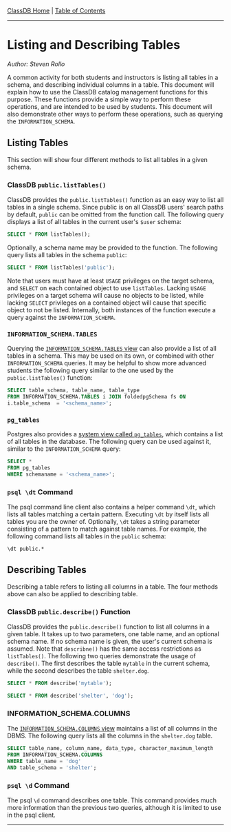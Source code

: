 [ClassDB Home](Home) \| [Table of Contents](Table-of-Contents)

---
# Listing and Describing Tables

_Author: Steven Rollo_

A common activity for both students and instructors is listing all tables in a schema, and describing individual columns in a table. This document will explain how to use the ClassDB catalog management functions for this purpose. These functions provide a simple way to perform these operations, and are intended to be used by students. This document will also demonstrate other ways to perform these operations, such as querying the `INFORMATION_SCHEMA`.

## Listing Tables
This section will show four different methods to list all tables in a given schema.
### ClassDB `public.listTables()`
ClassDB provides the `public.listTables()` function as an easy way to list all tables in a single schema. Since public is on all ClassDB users' search paths by default, `public` can be omitted from the function call. The following query displays a list of all tables in the current user's `$user` schema:
```sql
SELECT * FROM listTables();
```
Optionally, a schema name may be provided to the function. The following query lists all tables in the schema `public`:
```sql
SELECT * FROM listTables('public');
```
Note that users must have at least `USAGE` privileges on the target schema, and `SELECT` on each contained object to use `listTables`. Lacking `USAGE` privileges on a target schema will cause no objects to be listed, while lacking `SELECT` privileges on a contained object will cause that specific object to not be listed. Internally, both instances of the function execute a query against the `INFORMATION_SCHEMA`.

### `INFORMATION_SCHEMA.TABLES`
Querying the [`INFORMATION_SCHEMA.TABLES` view](https://www.postgresql.org/docs/9.6/static/infoschema-tables.html) can also provide a list of all tables in a schema. This may be used on its own, or combined with other `INFORMATION_SCHEMA` queries. It may be helpful to show more advanced students the following query similar to the one used by the `public.listTables()` function:
```sql
SELECT table_schema, table_name, table_type
FROM INFORMATION_SCHEMA.TABLES i JOIN foldedpgSchema fs ON
i.table_schema  = '<schema_name>';
```

### `pg_tables`
Postgres also provides a [system view called `pg_tables`](https://www.postgresql.org/docs/9.6/static/view-pg-tables.html), which contains a list of all tables in the database. The following query can be used against it, similar to the `INFORMATION_SCHEMA` query:
```sql
SELECT *
FROM pg_tables
WHERE schemaname = '<schema_name>';
```

### `psql \dt` Command
The psql command line client also contains a helper command `\dt`, which lists all tables matching a certain pattern. Executing `\dt` by itself lists all tables you are the owner of. Optionally, `\dt` takes a string parameter consisting of a pattern to match against table names. For example, the following command lists all tables in the `public` schema:
```
\dt public.*
```

## Describing Tables
Describing a table refers to listing all columns in a table. The four methods above can also be applied to describing table.

### ClassDB `public.describe()` Function
ClassDB provides the `public.describe()` function to list all columns in a given table. It takes up to two parameters, one table name, and an optional schema name. If no schema name is given, the user's current schema is assumed. Note that `describne()` has the same access restrictions as `listTables()`. The following two queries demonstrate the usage of `describe()`. The first describes the table `mytable` in the current schema, while the second describes the table `shelter.dog`.
```sql
SELECT * FROM describe('mytable');
```
```sql
SELECT * FROM describe('shelter', 'dog');
```

### INFORMATION_SCHEMA.COLUMNS
The [`INFORMATION_SCHEMA.COLUMNS` view](https://www.postgresql.org/docs/9.6/static/infoschema-columns.html) maintains a list of all columns in the DBMS. The following query lists all the columns in the `shelter.dog` table.

```sql
SELECT table_name, column_name, data_type, character_maximum_length
FROM INFORMATION_SCHEMA.COLUMNS
WHERE table_name = 'dog'
AND table_schema = 'shelter';
```

### `psql \d` Command
The psql `\d` command describes one table. This command provides much more information than the previous two queries, although it is limited to use in the psql client.

---

